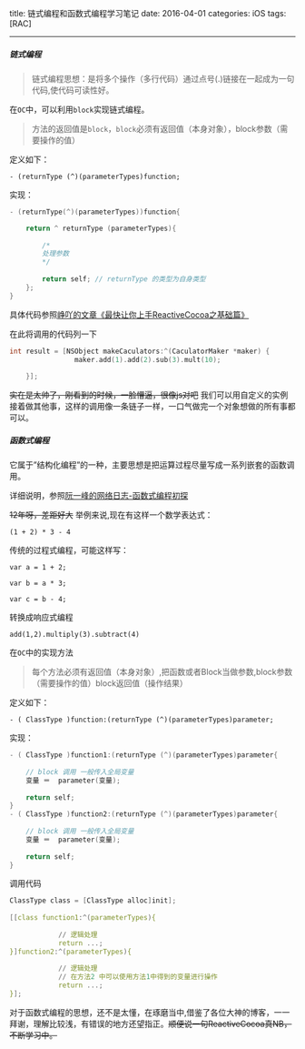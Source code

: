 title: 链式编程和函数式编程学习笔记
date: 2016-04-01 
categories: iOS
tags: [RAC]

---

##### 链式编程

> 链式编程思想：是将多个操作（多行代码）通过点号(.)链接在一起成为一句代码,使代码可读性好。

在`OC`中，可以利用`block`实现链式编程。

> 方法的返回值是`block`，`block`必须有返回值（本身对象），block参数（需要操作的值）

定义如下：

	- (returnType (^)(parameterTypes)function;

实现：

```c
- (returnType(^)(parameterTypes))function{

    return ^ returnType (parameterTypes){
        
        /*
        处理参数
        */
                
        return self; // returnType 的类型为自身类型
    };
}
```

具体代码参照[峥吖的文章《最快让你上手ReactiveCocoa之基础篇》](http://www.jianshu.com/p/87ef6720a096)

在此将调用的代码列一下

```c
int result = [NSObject makeCaculators:^(CaculatorMaker *maker) {
                maker.add(1).add(2).sub(3).mult(10);
        
    }];
```

<s>实在是太帅了，刚看到的时候，一脸懵逼，很像js对吧</s> 我们可以用自定义的实例接着做其他事，这样的调用像一条链子一样，一口气做完一个对象想做的所有事都可以。

##### 函数式编程

它属于”结构化编程”的一种，主要思想是把运算过程尽量写成一系列嵌套的函数调用。

详细说明，参照[阮一峰的网络日志-函数式编程初探](http://www.ruanyifeng.com/blog/2012/04/functional_programming.html)

<s>12年呀，差距好大</s>
举例来说,现在有这样一个数学表达式：

	(1 + 2) * 3 - 4

传统的过程式编程，可能这样写：

	var a = 1 + 2;
	
	var b = a * 3;
	
	var c = b - 4;

转换成响应式编程

	add(1,2).multiply(3).subtract(4)

在`OC`中的实现方法

> 每个方法必须有返回值（本身对象）,把函数或者Block当做参数,block参数（需要操作的值）block返回值（操作结果）

定义如下：

	- ( ClassType )function:(returnType (^)(parameterTypes)parameter;

实现：

```c
- ( ClassType )function1:(returnType (^)(parameterTypes)parameter{
	
	// block 调用 一般传入全局变量
	变量 ＝  parameter(变量);
	
	return self;
}
- ( ClassType )function2:(returnType (^)(parameterTypes)parameter{
	
	// block 调用 一般传入全局变量
	变量 ＝  parameter(变量);
	
	return self;
}
```

调用代码

```c
ClassType class = [ClassType alloc]init];
	
[[class function1:^(parameterTypes){
	
			// 逻辑处理
			return ...;
}]function2:^(parameterTypes){
	
			// 逻辑处理 
			// 在方法2 中可以使用方法1中得到的变量进行操作
			return ...;
}];
```

对于函数式编程的思想，还不是太懂，在琢磨当中,借鉴了各位大神的博客，一一拜谢，理解比较浅，有错误的地方还望指正。<s>顺便说一句ReactiveCocoa真NB，不断学习中。